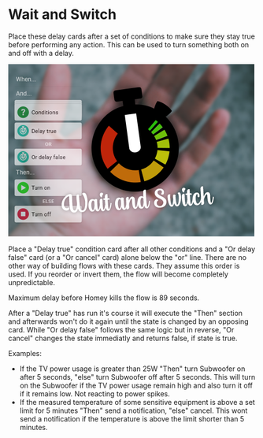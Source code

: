 # Wait and Switch
Place these delay cards after a set of conditions to make sure they stay true before performing any action.
This can be used to turn something both on and off with a delay.

![logo](https://raw.githubusercontent.com/tregota/waitandswitch/main/assets/images/large.png)

Place a "Delay true" condition card after all other conditions and a "Or delay false" card (or a "Or cancel" card) alone below the "or" line.
There are no other way of building flows with these cards. They assume this order is used. If you reorder or invert them, the flow will become completely unpredictable.

Maximum delay before Homey kills the flow is 89 seconds.

After a "Delay true" has run it's course it will execute the "Then" section and afterwards won't do it again until the state is changed by an opposing card.
While "Or delay false" follows the same logic but in reverse, "Or cancel" changes the state immediatly and returns false, if state is true.

Examples:   
- If the TV power usage is greater than 25W "Then" turn Subwoofer on after 5 seconds, "else" turn Subwoofer off after 5 seconds.
    This will turn on the Subwoofer if the TV power usage remain high and also turn it off if it remains low. Not reacting to power spikes.
- If the measured temperature of some sensitive equipment is above a set limit for 5 minutes "Then" send a notification, "else" cancel.
    This wont send a notification if the temperature is above the limit shorter than 5 minutes.
